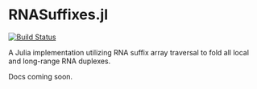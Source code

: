# RNASuffixes.jl

[![Build Status](https://travis-ci.com/timbitz/RNASuffixes.jl.svg?token=R7mZheNGhsReQ7hn2gdf&branch=master)](https://travis-ci.com/timbitz/RNASuffixes.jl)

A Julia implementation utilizing RNA suffix array traversal to fold all local and long-range RNA duplexes.

Docs coming soon.
